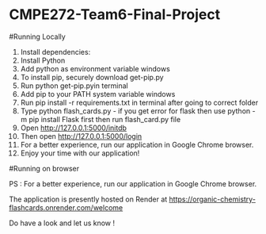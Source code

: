 # CMPE272-Team6-Final-Project

#Running Locally

1. Install dependencies:
2. Install Python
3. Add python as environment variable windows
4. To install pip, securely download get-pip.py
5. Run python get-pip.pyin terminal
6. Add pip to your PATH system variable windows
7. Run pip install -r requirements.txt in terminal after going to correct folder
8. Type python flash_cards.py - if you get error for flask then use python -m pip install Flask first then run flash_card.py file
9. Open http://127.0.0.1:5000/initdb
10. Then open http://127.0.0.1:5000/login
11. For a better experience, run our application in Google Chrome browser.
12. Enjoy your time with our application!

#Running on browser

PS : For a better experience, run our application in Google Chrome browser.

The application is presently hosted on Render at https://organic-chemistry-flashcards.onrender.com/welcome

Do have a look and let us know !
